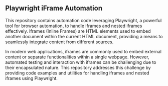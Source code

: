 ## Playwright iFrame Automation

This repository contains automation code leveraging Playwright, a powerful tool for browser automation, to handle iframes and nested iframes effectively. Iframes (Inline Frames) are HTML elements used to embed another document within the current HTML document, providing a means to seamlessly integrate content from different sources.

In modern web applications, iframes are commonly used to embed external content or separate functionalities within a single webpage. However, automated testing and interaction with iframes can be challenging due to their encapsulated nature. This repository addresses this challenge by providing code examples and utilities for handling iframes and nested iframes using Playwright.
